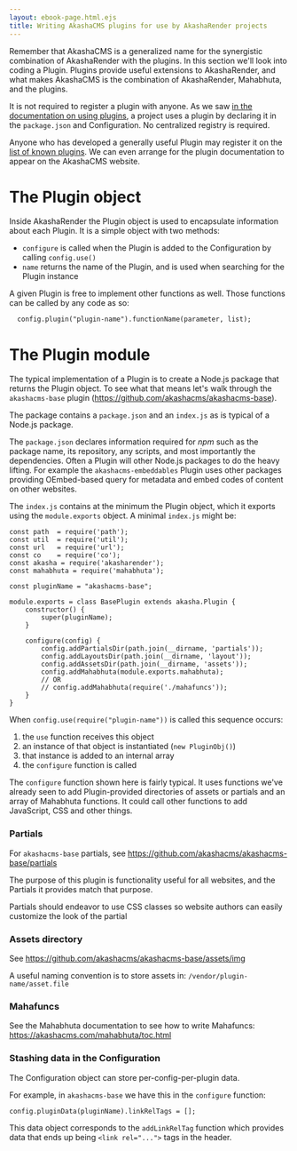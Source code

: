 ```yaml
---
layout: ebook-page.html.ejs
title: Writing AkashaCMS plugins for use by AkashaRender projects
---
```


Remember that AkashaCMS is a generalized name for the synergistic combination of AkashaRender with the plugins.  In this section we'll look into coding a Plugin.  Plugins provide useful extensions to AkashaRender, and what makes AkashaCMS is the combination of AkashaRender, Mahabhuta, and the plugins.

It is not required to register a plugin with anyone.  As we saw [in the documentation on using plugins](plugins-using.html), a project uses a plugin by declaring it in the `package.json` and Configuration.  No centralized registry is required.  

Anyone who has developed a generally useful Plugin may register it on the [list of known plugins](https://akashacms.com/plugins/index.html).  We can even arrange for the plugin documentation to appear on the AkashaCMS website.

# The Plugin object

Inside AkashaRender the Plugin object is used to encapsulate information about each Plugin.  It is a simple object with two methods:

* `configure` is called when the Plugin is added to the Configuration by calling `config.use()`
* `name` returns the name of the Plugin, and is used when searching for the Plugin instance

A given Plugin is free to implement other functions as well.  Those functions can be called by any code as so:

```
  config.plugin("plugin-name").functionName(parameter, list);
```

# The Plugin module

The typical implementation of a Plugin is to create a Node.js package that returns the Plugin object.  To see what that means let's walk through the `akashacms-base` plugin (https://github.com/akashacms/akashacms-base).

The package contains a `package.json` and an `index.js` as is typical of a Node.js package.  

The `package.json` declares information required for _npm_ such as the package name, its repository, any scripts, and most importantly the dependencies.  Often a Plugin will other Node.js packages to do the heavy lifting.  For example the `akashacms-embeddables` Plugin uses other packages providing OEmbed-based query for metadata and embed codes of content on other websites.

The `index.js` contains at the minimum the Plugin object, which it exports using the `module.exports` object.  A minimal `index.js` might be:

```
const path  = require('path');
const util  = require('util');
const url   = require('url');
const co    = require('co');
const akasha = require('akasharender');
const mahabhuta = require('mahabhuta');

const pluginName = "akashacms-base";

module.exports = class BasePlugin extends akasha.Plugin {
    constructor() {
        super(pluginName);
    }

    configure(config) {
        config.addPartialsDir(path.join(__dirname, 'partials'));
        config.addLayoutsDir(path.join(__dirname, 'layout'));
        config.addAssetsDir(path.join(__dirname, 'assets'));
        config.addMahabhuta(module.exports.mahabhuta);
        // OR
        // config.addMahabhuta(require('./mahafuncs'));
    }
}
```

When `config.use(require("plugin-name"))` is called this sequence occurs:
1. the `use` function receives this object
1. an instance of that object is instantiated (`new PluginObj()`)
1. that instance is added to an internal array
1. the `configure` function is called

The `configure` function shown here is fairly typical.  It uses functions we've already seen to add Plugin-provided directories of assets or partials and an array of Mahabhuta functions.  It could call other functions to add JavaScript, CSS and other things.

### Partials

For `akashacms-base` partials, see https://github.com/akashacms/akashacms-base/partials

The purpose of this plugin is functionality useful for all websites, and the Partials it provides match that purpose.  

Partials should endeavor to use CSS classes so website authors can easily customize the look of the partial

### Assets directory

See https://github.com/akashacms/akashacms-base/assets/img

A useful naming convention is to store assets in: `/vendor/plugin-name/asset.file`

### Mahafuncs

See the Mahabhuta documentation to see how to write Mahafuncs: https://akashacms.com/mahabhuta/toc.html

### Stashing data in the Configuration

The Configuration object can store per-config-per-plugin data.

For example, in `akashacms-base` we have this in the `configure` function:

```
config.pluginData(pluginName).linkRelTags = [];
```

This data object corresponds to the `addLinkRelTag` function which provides data that ends up being `<link rel="...">` tags in the header.

